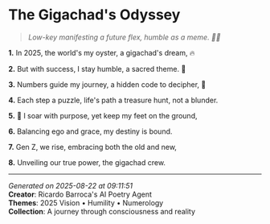 # The Gigachad's Odyssey

> *Low-key manifesting a future flex, humble as a meme. 🌟👀*

**1.** In 2025, the world's my oyster, a gigachad's dream, 🔥


**2.** But with success, I stay humble, a sacred theme. 🙏


**3.** Numbers guide my journey, a hidden code to decipher, 🔢


**4.** Each step a puzzle, life's path a treasure hunt, not a blunder.


**5.** 🚀 I soar with purpose, yet keep my feet on the ground,


**6.** Balancing ego and grace, my destiny is bound.


**7.** Gen Z, we rise, embracing both the old and new,


**8.** Unveiling our true power, the gigachad crew.



---

*Generated on 2025-08-22 at 09:11:51*  
**Creator**: Ricardo Barroca's AI Poetry Agent  
**Themes**: 2025 Vision • Humility • Numerology  
**Collection**: A journey through consciousness and reality